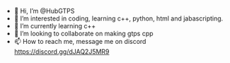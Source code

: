 - 👋 Hi, I’m @HubGTPS
- 👀 I’m interested in coding, learning c++, python, html and jabascripting.
- 🌱 I’m currently learning c++
- 💞️ I’m looking to collaborate on making gtps cpp
- 📫 How to reach me, message me on discord https://discord.gg/dJAQ2J5MR9

<!---
HubGTPS/HubGTPS is a ✨ special ✨ repository because its `README.md` (this file) appears on your GitHub profile.
You can click the Preview link to take a look at your changes.
--->
